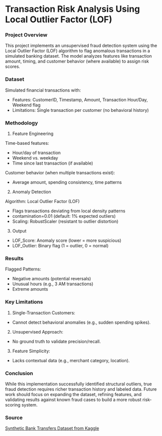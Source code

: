 # Transaction Risk Analysis Using Local Outlier Factor (LOF)

### Project Overview

This project implements an unsupervised fraud detection system using the Local Outlier Factor (LOF) algorithm to flag anomalous transactions in a simulated banking dataset. The model analyzes features like transaction amount, timing, and customer behavior (where available) to assign risk scores.

### Dataset

Simulated financial transactions with:
- Features: CustomerID, Timestamp, Amount, Transaction Hour/Day, Weekend flag
- Limitations: Single transaction per customer (no behavioral history)

### Methodology

1. Feature Engineering

Time-based features:
- Hour/day of transaction
- Weekend vs. weekday
- Time since last transaction (if available)

Customer behavior (when multiple transactions exist):
- Average amount, spending consistency, time patterns

2. Anomaly Detection

Algorithm: Local Outlier Factor (LOF)
- Flags transactions deviating from local density patterns
- contamination=0.01 (default: 1% expected outliers)
- Scaling: RobustScaler (resistant to outlier distortion)

3. Output
- LOF_Score: Anomaly score (lower = more suspicious)
- LOF_Outlier: Binary flag (1 = outlier, 0 = normal)

### Results

Flagged Patterns:

- Negative amounts (potential reversals)
- Unusual hours (e.g., 3 AM transactions)
- Extreme amounts

### Key Limitations

1. Single-Transaction Customers:
- Cannot detect behavioral anomalies (e.g., sudden spending spikes).

2. Unsupervised Approach:
- No ground truth to validate precision/recall.

3. Feature Simplicity:
- Lacks contextual data (e.g., merchant category, location).

### Conclusion

While this implementation successfully identified structural outliers, true fraud detection requires richer transaction history and labeled data. Future work should focus on expanding the dataset, refining features, and validating results against known fraud cases to build a more robust risk-scoring system.

### Source

[Synthetic Bank Transfers Dataset from Kaggle](https://www.kaggle.com/datasets/nyingsha/synthetic-bank-transfers)
